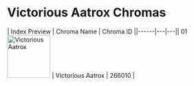 # Victorious Aatrox Chromas

| Index  Preview | Chroma Name | Chroma ID ||------|---|---|| 01  <img src='https://raw.communitydragon.org/latest/plugins/rcp-be-lol-game-data/global/default/v1/champion-chroma-images/266/266010.png' alt='Victorious Aatrox' width='100'> | Victorious Aatrox | 266010 |